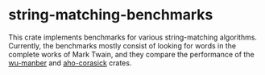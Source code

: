 string-matching-benchmarks
==========================

This crate implements benchmarks for various string-matching algorithms.
Currently, the benchmarks mostly consist of looking for words in the complete
works of Mark Twain, and they compare the performance of the
[wu-manber](https://github.com/jneem/wu-manber) and
[aho-corasick](https://github.com/BurntSushi/aho-corasick) crates.

